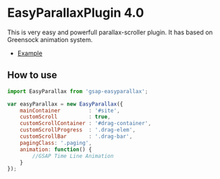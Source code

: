 EasyParallaxPlugin 4.0
======================
This is very easy and powerfull parallax-scroller plugin. It has based on Greensock animation system.

- [Example](http://natrube.net/easy_parallax/index.html)

## How to use

```js
import EasyParallax from 'gsap-easyparallax';

var easyParallax = new EasyParallax({
    mainContainer         : '#site',
    customScroll          : true,
    customScrollContainer : '#drag-container',
    customScrollProgress  : '.drag-elem',
    customScrollBar       : '.drag-bar',
    pagingClass: '.paging',
    animation: function() {
        //GSAP Time Line Animation
    }
});
```
